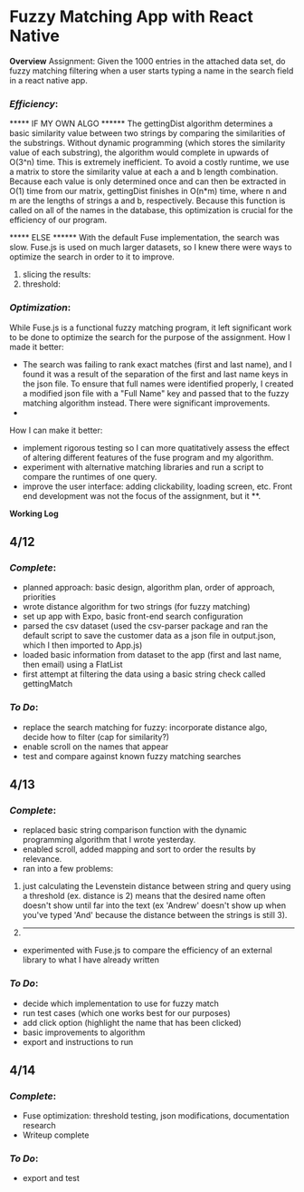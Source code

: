 # Fuzzy Matching App with React Native
__Overview__
Assignment: Given the 1000 entries in the attached data set, do fuzzy matching filtering when a user starts typing a name in the search field in a react native app.

### *Efficiency*: 
***** IF MY OWN ALGO ******
The gettingDist algorithm determines a basic similarity value between two strings by comparing the similarities of the substrings. Without dynamic programming (which stores the similarity value of each substring), the algorithm would complete in upwards of O(3^n) time. This is extremely inefficient. 
To avoid a costly runtime, we use a matrix to store the similarity value at each a and b length combination. Because each value is only determined once and can then be extracted in O(1) time from our matrix, gettingDist finishes in O(n*m) time, where n and m are the lengths of strings a and b, respectively. Because this function is called on all of the names in the database, this optimization is crucial for the efficiency of our program.

***** ELSE ******
With the default Fuse implementation, the search was slow. Fuse.js is used on much larger datasets, so I knew there were ways to optimize the search in order to it to improve. 
1) slicing the results: 
2) threshold: 

### *Optimization*:
While Fuse.js is a functional fuzzy matching program, it left significant work to be done to optimize the search for the purpose of the assignment. How I made it better:  
* The search was failing to rank exact matches (first and last name), and I found it was a result of the separation of the first and last name keys in the json file. To ensure that full names were identified properly, I created a modified json file with a "Full Name" key and passed that to the fuzzy matching algorithm instead. There were significant improvements.
*  

How I can make it better: 
* implement rigorous testing so I can more quatitatively assess the effect of altering different features of the fuse program and my algorithm.
* experiment with alternative matching libraries and run a script to compare the runtimes of one query. 
* improve the user interface: adding clickability, loading screen, etc. Front end development was not the focus of the assignment, but it **. 


__Working Log__

## 4/12 
### *Complete*: 
* planned approach: basic design, algorithm plan, order of approach, priorities
* wrote distance algorithm for two strings (for fuzzy matching)
* set up app with Expo, basic front-end search configuration
* parsed the csv dataset (used the csv-parser package and ran the default script to save the customer data as a json file in output.json, which I then imported to App.js)
* loaded basic information from dataset to the app (first and last name, then email) using a FlatList
* first attempt at filtering the data using a basic string check called gettingMatch 

### *To Do*: 
* replace the search matching for fuzzy: incorporate distance algo, decide how to filter (cap for similarity?) 
* enable scroll on the names that appear
* test and compare against known fuzzy matching searches

## 4/13
### *Complete*: 
* replaced basic string comparison function with the dynamic programming algorithm that I wrote yesterday. 
* enabled scroll, added mapping and sort to order the results by relevance.
* ran into a few problems: 
1) just calculating the Levenstein distance between string and query using a threshold (ex. distance is 2) means that the desired name often doesn't show until far into the text (ex 'Andrew' doesn't show up when you've typed 'And' because the distance between the strings is still 3). 
2) ***
* experimented with Fuse.js to compare the efficiency of an external library to what I have already written 

### *To Do*:
* decide which implementation to use for fuzzy match
* run test cases (which one works best for our purposes)
* add click option (highlight the name that has been clicked)
* basic improvements to algorithm
* export and instructions to run

## 4/14
### *Complete*: 
* Fuse optimization: threshold testing, json modifications, documentation research 
* Writeup complete

### *To Do*:
* export and test